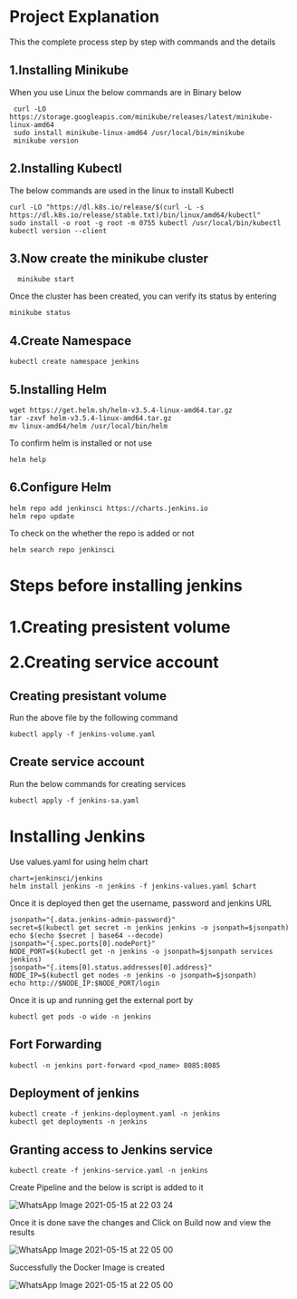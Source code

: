 # Project Explanation

This the complete process step by step with commands and the details

<h2> 1.Installing Minikube </h2>
When you use Linux the below commands are in Binary below

```
 curl -LO https://storage.googleapis.com/minikube/releases/latest/minikube-linux-amd64
 sudo install minikube-linux-amd64 /usr/local/bin/minikube
 minikube version
```

<h2>2.Installing Kubectl</h2>
The below commands are used in the linux to install Kubectl

```
curl -LO "https://dl.k8s.io/release/$(curl -L -s https://dl.k8s.io/release/stable.txt)/bin/linux/amd64/kubectl"
sudo install -o root -g root -m 0755 kubectl /usr/local/bin/kubectl
kubectl version --client
```

<h2>3.Now create the minikube cluster</h2>

```
  minikube start
```

Once the cluster has been created, you can verify its status by entering

```
minikube status
```

<h2>4.Create Namespace</h2>

```
kubectl create namespace jenkins
```

<h2>5.Installing Helm</h2>

```
wget https://get.helm.sh/helm-v3.5.4-linux-amd64.tar.gz
tar -zxvf helm-v3.5.4-linux-amd64.tar.gz
mv linux-amd64/helm /usr/local/bin/helm
```

To confirm helm is installed or not use 

```
helm help
```

<h2>6.Configure Helm</h2>

```
helm repo add jenkinsci https://charts.jenkins.io
helm repo update
```

To check on the whether the repo is added or not 

```
helm search repo jenkinsci
```

<h1> Steps before installing jenkins <h1>
 
  1.Creating presistent volume
  
  2.Creating service account
  
  <h2>Creating presistant volume</h2>
  Run the above file by the following command
  
  ```
  kubectl apply -f jenkins-volume.yaml
  ```
  
  <h2>Create service account</h2>
  Run the below commands for creating services
  
  ```
  kubectl apply -f jenkins-sa.yaml
  ```

<h1>Installing Jenkins</h1>
Use values.yaml for using helm chart

```
chart=jenkinsci/jenkins
helm install jenkins -n jenkins -f jenkins-values.yaml $chart
```

Once it is deployed then get the username, password and jenkins URL

```
jsonpath="{.data.jenkins-admin-password}"
secret=$(kubectl get secret -n jenkins jenkins -o jsonpath=$jsonpath)
echo $(echo $secret | base64 --decode)
jsonpath="{.spec.ports[0].nodePort}"
NODE_PORT=$(kubectl get -n jenkins -o jsonpath=$jsonpath services jenkins)
jsonpath="{.items[0].status.addresses[0].address}"
NODE_IP=$(kubectl get nodes -n jenkins -o jsonpath=$jsonpath)
echo http://$NODE_IP:$NODE_PORT/login
```

Once it is up and running get the external port by

```
kubectl get pods -o wide -n jenkins
```

<h2>Fort Forwarding</h2>

```
kubectl -n jenkins port-forward <pod_name> 8085:8085
```

<h2>Deployment of jenkins</h2>

```
kubectl create -f jenkins-deployment.yaml -n jenkins
kubectl get deployments -n jenkins
```

<h2> Granting access to Jenkins service</h2>

```
kubectl create -f jenkins-service.yaml -n jenkins
```

Create Pipeline and the below is script is added to it 

![WhatsApp Image 2021-05-15 at 22 03 24](https://user-images.githubusercontent.com/80702671/118371358-e5007b00-b5c9-11eb-9dc7-fd7d267a1c09.jpeg)

Once it is done save the changes and Click on Build now and view the results

![WhatsApp Image 2021-05-15 at 22 05 00](https://user-images.githubusercontent.com/80702671/118371364-ee89e300-b5c9-11eb-96e1-47ad28e0322d.jpeg)

Successfully the Docker Image is created

![WhatsApp Image 2021-05-15 at 22 05 00](https://user-images.githubusercontent.com/80702671/118371378-fe092c00-b5c9-11eb-8206-e68e2e3ed1db.jpeg)


